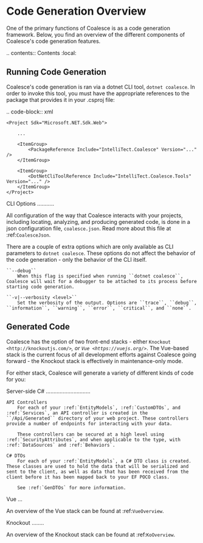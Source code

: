 Code Generation Overview
========================

One of the primary functions of Coalesce is as a code generation framework. Below, you find an overview of the different components of Coalesce's code generation features.

.. contents:: Contents
    :local:


Running Code Generation
-----------------------

Coalesce's code generation is ran via a dotnet CLI tool, ``dotnet coalesce``. In order to invoke this tool, you must have the appropriate references to the package that provides it in your .csproj file:

.. code-block:: xml

    <Project Sdk="Microsoft.NET.Sdk.Web">

        ...

        <ItemGroup>
            <PackageReference Include="IntelliTect.Coalesce" Version="..." />
        </ItemGroup>

        <ItemGroup>
            <DotNetCliToolReference Include="IntelliTect.Coalesce.Tools" Version="..." />
        </ItemGroup>  
    </Project>

CLI Options
...........

All configuration of the way that Coalesce interacts with your projects, including locating, analyzing, and producing generated code, is done in a json configuration file, ``coalesce.json``. Read more about this file at :ref:`CoalesceJson`.

There are a couple of extra options which are only available as CLI parameters to ``dotnet coalesce``. These options do not affect the behavior of the code generation - only the behavior of the CLI itself.

    ``--debug``
        When this flag is specified when running ``dotnet coalesce``, Coalesce will wait for a debugger to be attached to its process before starting code generation.

    ``-v|--verbosity <level>``
        Set the verbosity of the output. Options are ``trace``, ``debug``, ``information``, ``warning``, ``error``, ``critical``, and ``none``.

Generated Code
--------------

Coalesce has the option of two front-end stacks - either `Knockout <http://knockoutjs.com/>`_, or `Vue <https://vuejs.org/>`_. The Vue-based stack is the current focus of all development efforts against Coalesce going forward - the Knockout stack is effectively in maintenance-only mode.

For either stack, Coalesce will generate a variety of different kinds of code for you:

Server-side C#
.............................

    API Controllers
        For each of your :ref:`EntityModels`, :ref:`CustomDTOs`, and :ref:`Services`, an API controller is created in the ``/Api/Generated`` directory of your web project. These controllers provide a number of endpoints for interacting with your data.

        These controllers can be secured at a high level using :ref:`SecurityAttributes`, and when applicable to the type, with :ref:`DataSources` and :ref:`Behaviors`.

    C# DTOs
        For each of your :ref:`EntityModels`, a C# DTO class is created. These classes are used to hold the data that will be serialized and sent to the client, as well as data that has been received from the client before it has been mapped back to your EF POCO class.

        See :ref:`GenDTOs` for more information.

Vue
...

An overview of the Vue stack can be found at :ref:`VueOverview`.

Knockout
........

An overview of the Knockout stack can be found at :ref:`KoOverview`.


